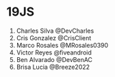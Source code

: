 # 19JS

1. Charles Silva @DevCharles
2. Cris Gonzalez @CrisClient
3. Marco Rosales @MRosales0390
4. Victor Reyes @fiveandroid
5. Ben Alvarado @DevBenAC
6. Brisa Lucia @Breeze2022
